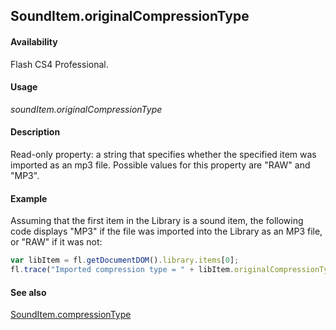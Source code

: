 ## SoundItem.originalCompressionType

#### Availability

Flash CS4 Professional.

#### Usage

*soundItem.originalCompressionType*

#### Description

Read-only property: a string that specifies whether the specified item was imported as an mp3 file. Possible values for this property are "RAW" and "MP3".

#### Example

Assuming that the first item in the Library is a sound item, the following code displays "MP3" if the file was imported into the Library as an MP3 file, or "RAW" if it was not:

```javascript
var libItem = fl.getDocumentDOM().library.items[0];
fl.trace("Imported compression type = " + libItem.originalCompressionType);
```

#### See also

[SoundItem.compressionType](../SoundItem_object/SoundItem2.md)
